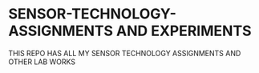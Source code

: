 # SENSOR-TECHNOLOGY-ASSIGNMENTS AND EXPERIMENTS
THIS REPO HAS ALL MY SENSOR TECHNOLOGY ASSIGNMENTS AND OTHER LAB WORKS
